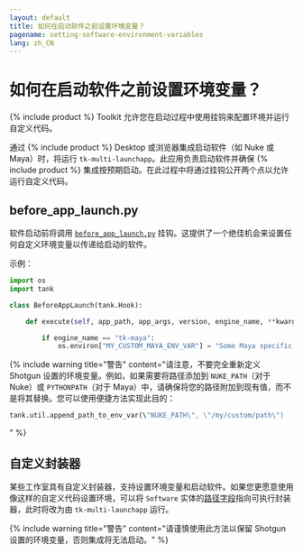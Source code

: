```yaml
---
layout: default
title: 如何在启动软件之前设置环境变量？
pagename: setting-software-environment-variables
lang: zh_CN
---
```


# 如何在启动软件之前设置环境变量？

{% include product %} Toolkit 允许您在启动过程中使用挂钩来配置环境并运行自定义代码。

通过 {% include product %} Desktop 或浏览器集成启动软件（如 Nuke 或 Maya）时，将运行 `tk-multi-launchapp`。此应用负责启动软件并确保 {% include product %} 集成按预期启动。在此过程中将通过挂钩公开两个点以允许运行自定义代码。

## before_app_launch.py

软件启动前将调用 [`before_app_launch.py`](https://github.com/shotgunsoftware/tk-multi-launchapp/blob/6a884aa144851148e8369e9f35a2471087f98d16/hooks/before_app_launch.py) 挂钩。这提供了一个绝佳机会来设置任何自定义环境变量以传递给启动的软件。

示例：

```python
import os
import tank

class BeforeAppLaunch(tank.Hook):

    def execute(self, app_path, app_args, version, engine_name, **kwargs):

        if engine_name == "tk-maya":
            os.environ["MY_CUSTOM_MAYA_ENV_VAR"] = "Some Maya specific setting"
```

{% include warning title="警告" content="请注意，不要完全重新定义 Shotgun 设置的环境变量。例如，如果需要将路径添加到 `NUKE_PATH`（对于 Nuke）或 `PYTHONPATH`（对于 Maya）中，请确保将您的路径附加到现有值，而不是将其替换。您可以使用便捷方法实现此目的：

```python
tank.util.append_path_to_env_var(\"NUKE_PATH\", \"/my/custom/path\")
```
" %}

## 自定义封装器

某些工作室具有自定义封装器，支持设置环境变量和启动软件。如果您更愿意使用像这样的自定义代码设置环境，可以将 `Software` 实体的[路径字段](https://support.shotgunsoftware.com/hc/zh-cn/articles/115000067493-Integrations-Admin-Guide#Example:%20Add%20your%20own%20Software)指向可执行封装器，此时将改为由 `tk-multi-launchapp` 运行。

{% include warning title="警告" content="请谨慎使用此方法以保留 Shotgun 设置的环境变量，否则集成将无法启动。" %}